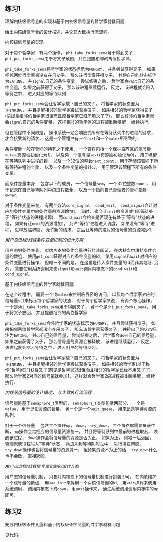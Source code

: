 
## 练习1

理解内核级信号量的实现和基于内核级信号量的哲学家就餐问题

给出内核级信号量的设计描述，并说其大致执行流流程。

内核级信号量的实现:

对于每个哲学家，有两个操作， `phi_take_forks_sema`用于得到叉子；`phi_put_forks_sema`用于将叉子放回，并且提醒相邻的两位哲学家。

`phi_take_forks_sema`将哲学家的状态标示为`HUNGRY`， 并且尝试获得叉子， 如果相邻两位哲学家都没有在用叉子， 那么该哲学家获得叉子， 并将自己的状态标注为`EATING`， 并`signal`自己的条件变量， 尝试结束之后， 哲学家会`wait`自己的条件变量， 如果之前获得了叉子， 那么该进程继续运行， 反之， 该进程就会陷入等待之中， 进入对应的等待队列.

`phi_put_forks_sema`会让哲学家放下自己的叉子， 将哲学家的状态置为`THINKING`， 并且提醒相邻的哲学家尝试获得叉子， 如果相邻的哲学家获得叉子(前提是相邻的哲学家很饿而且原哲学家已经不用叉子了)， 那么相邻的哲学家就会`signal`自己的条件变量， 这样相邻的哲学家的进程被重新唤醒， 继续执行.

但在管程中不同的是， 操作系统一定会响应完所有在等待队列中的进程的请求， 才会接受新的请求， 这是一个管程中有一个`next`和一个`mutex`所导致的.  

条件变量一般在管程的持有之下使用， 一个管程包括一个保护临界区的信号量`mutex`(资源被初始化为1)， 以及另一个信号量`next`(资源被初始化为0)， 用于唤醒在等待队列中进程的锁， 以及一个32位的整数`next_count`， 用于存储该管程下所有等待进程的个数， 以及一个条件变量的指针`cv`， 用于管理该管程下所有的条件变量.

而条件变量本身， 包含以下的成员， 一个信号量`sem`， 一个32位整数`count`， 用于记录在自己等待队列中的进程数量， 以及一个指向自己管理者的管程指针`owner`.

对于条件变量来说， 有两个方法`cond_signal`， `cond_wait`， `cond_signal`会让对应的条件变量中的条件量的资源增加1， 同时， 也会让`next`的资源减1(即等待处于"等待"状态的进程出现)， 而`cond_wait`会检查是否现在有处于"等待"状态的进程， 如果有让`next`的资源增加1， 允许"等待"进程进入调度， 如果没有"等待"进程， 就释放临界锁， 允许新的请求， 之后让等待的进程的信号量的资源减少1.

_用户态进程/线程条件变量机制的设计方案_

用户态的条件变量， 对内核态的条件变量进行封装即可， 在内核当中维持条件变量的数组， 使用`get_cond`获得对应的条件变量的id， 使用`signal`和`wait`对相应的条件变量进行操作， 但唯一不同的是， 在这里是传入条件变量的id而非其地址. 另外， 需要使用系统调用来使`signal`和`wait`调用内核态下的`cond_wait`和`cond_signal`.

基于内核级信号量的哲学家就餐问题:

在这个过程中， 需要一个锁`mutex`来控制临界区的访问， 以及每个哲学家对应的信号量`s[]`来标示每个哲学家的状态， 对于每个哲学家来说， 有两个核心操作， 一个是`phi_take_forks_sema`用于得到叉子， 另一个是`phi_put_forks_sema`， 用于将叉子放回， 并且提醒相邻的两位哲学家.

`phi_take_forks_sema`会将哲学家的状态标示为`HUNGRY`， 并且尝试获得叉子， 如果相邻两位哲学家都没有在用叉子， 那么该哲学家获得叉子， 并将自己的状态标注为`EATING`， 并`up`自己的信号量， 尝试结束之后， 哲学家会`down`自己的信号量， 如果之前获得了叉子， 那么信号量的资源会被释放， 该进程继续运行， 反之， 该进程就会陷入等待之中， 进入对应的等待队列.

`phi_put_forks_sema`会让哲学家放下自己的叉子， 将哲学家的状态置为`THINKING`， 并且提醒相邻的哲学家尝试获得叉子， 如果相邻的哲学家(以下称作"哲学家2")获得叉子(前提是哲学家2很饿而且相邻的哲学家已经不用叉子了)， 那么哲学家2对应的信号量就会加1， 这样就会哲学家2的进程被重新唤醒， 继续执行.

_内核级信号量的设计描述， 与大致执行流流程_

信号量是基于`semaphore_t`类型的， `semaphore_t`类型包括两部分， 一个是`value`， 用于记住资源的数量， 另一个是一个`wait_queue`， 用来记录等待资源的队列.

对于一个信号量， 包含三个操作`up`， `down`， `try_down`， 三个操作都需要屏蔽中断， `up`操作会给相应的信号量资源加一， 并且将等待队列中最前的进程取出， 唤醒该进程， `down`操作会将信号量的资源是否为正， 如果为正， 则减一后返回， 否则就使进程进入"等待"状态， 兵加入到等待队列之中， 进行进程调度， `try_down`操作也会将信号量的资源减一， 但如果资源不为正的话， `try_down`什么也不会做， 直接返回.  

_用户态进程/线程信号量机制的设计方案_

用户态的信号量机制， 只要对内核态下的信号量机制进行封装即可， 在内核维护一个信号量的数组， 用`sem_init`来得到一个内核信号量的id， 用`wait`操作来使用系统调用， 调用内核态下的`down`， 用`post`操作来， 通过系统调用调用内核中的`up`即可.

## 练习2

完成内核级条件变量和基于内核级条件变量的哲学家就餐问题

见代码。
